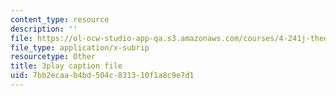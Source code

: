 ```yaml
---
content_type: resource
description: ''
file: https://ol-ocw-studio-app-qa.s3.amazonaws.com/courses/4-241j-theory-of-city-form-spring-2013/7bb2ecaab4bd504c831310f1a8c9e7d1_X1F6a1FWirM.vtt
file_type: application/x-subrip
resourcetype: Other
title: 3play caption file
uid: 7bb2ecaa-b4bd-504c-8313-10f1a8c9e7d1
---
```

